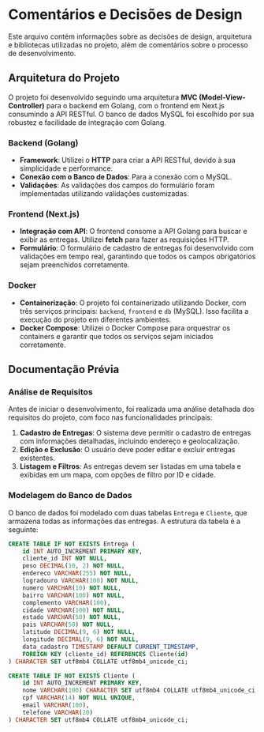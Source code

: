 
# Comentários e Decisões de Design

Este arquivo contém informações sobre as decisões de design, arquitetura e bibliotecas utilizadas no projeto, além de comentários sobre o processo de desenvolvimento.

## Arquitetura do Projeto

O projeto foi desenvolvido seguindo uma arquitetura **MVC (Model-View-Controller)** para o backend em Golang, com o frontend em Next.js consumindo a API RESTful. O banco de dados MySQL foi escolhido por sua robustez e facilidade de integração com Golang.

### Backend (Golang)

- **Framework**: Utilizei o **HTTP** para criar a API RESTful, devido à sua simplicidade e performance.
- **Conexão com o Banco de Dados**: Para a conexão com o MySQL.
- **Validações**: As validações dos campos do formulário foram implementadas utilizando validações customizadas.

### Frontend (Next.js)

- **Integração com API**: O frontend consome a API Golang para buscar e exibir as entregas. Utilizei **fetch** para fazer as requisições HTTP.
- **Formulário**: O formulário de cadastro de entregas foi desenvolvido com validações em tempo real, garantindo que todos os campos obrigatórios sejam preenchidos corretamente.

### Docker

- **Containerização**: O projeto foi containerizado utilizando Docker, com três serviços principais: `backend`, `frontend` e `db` (MySQL). Isso facilita a execução do projeto em diferentes ambientes.
- **Docker Compose**: Utilizei o Docker Compose para orquestrar os containers e garantir que todos os serviços sejam iniciados corretamente.

## Documentação Prévia

### Análise de Requisitos

Antes de iniciar o desenvolvimento, foi realizada uma análise detalhada dos requisitos do projeto, com foco nas funcionalidades principais:

1. **Cadastro de Entregas**: O sistema deve permitir o cadastro de entregas com informações detalhadas, incluindo endereço e geolocalização.
2. **Edição e Exclusão**: O usuário deve poder editar e excluir entregas existentes.
3. **Listagem e Filtros**: As entregas devem ser listadas em uma tabela e exibidas em um mapa, com opções de filtro por ID e cidade.

### Modelagem do Banco de Dados

O banco de dados foi modelado com duas tabelas `Entrega` e `Cliente`, que armazena todas as informações das entregas. A estrutura da tabela é a seguinte:

```sql
CREATE TABLE IF NOT EXISTS Entrega (
    id INT AUTO_INCREMENT PRIMARY KEY,
    cliente_id INT NOT NULL,
    peso DECIMAL(10, 2) NOT NULL,
    endereco VARCHAR(255) NOT NULL,
    logradouro VARCHAR(100) NOT NULL,
    numero VARCHAR(10) NOT NULL,
    bairro VARCHAR(100) NOT NULL,
    complemento VARCHAR(100),
    cidade VARCHAR(100) NOT NULL,
    estado VARCHAR(50) NOT NULL,
    pais VARCHAR(50) NOT NULL,
    latitude DECIMAL(9, 6) NOT NULL,
    longitude DECIMAL(9, 6) NOT NULL,
    data_cadastro TIMESTAMP DEFAULT CURRENT_TIMESTAMP,
    FOREIGN KEY (cliente_id) REFERENCES Cliente(id)
) CHARACTER SET utf8mb4 COLLATE utf8mb4_unicode_ci;
```

```sql
CREATE TABLE IF NOT EXISTS Cliente (
    id INT AUTO_INCREMENT PRIMARY KEY,
    nome VARCHAR(100) CHARACTER SET utf8mb4 COLLATE utf8mb4_unicode_ci NOT NULL,
    cpf VARCHAR(14) NOT NULL UNIQUE,
    email VARCHAR(100),
    telefone VARCHAR(20)
) CHARACTER SET utf8mb4 COLLATE utf8mb4_unicode_ci;
```
